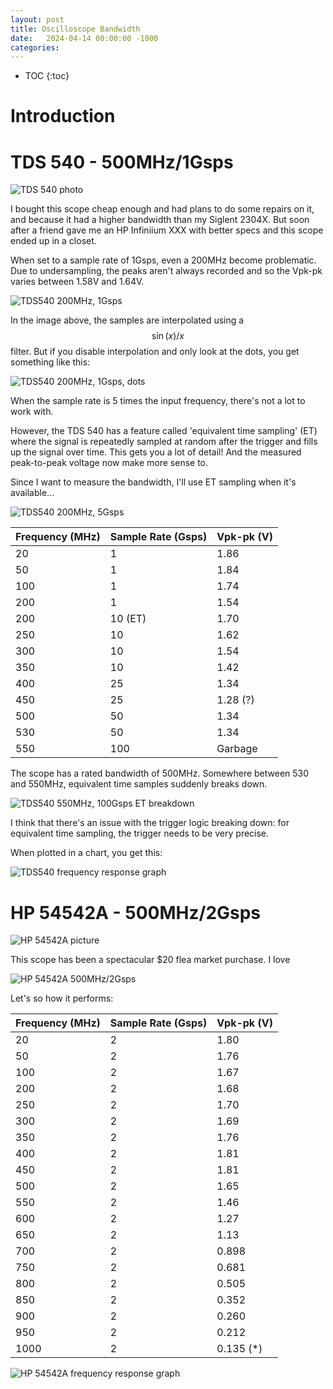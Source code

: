```yaml
---
layout: post
title: Oscilloscope Bandwidth
date:   2024-04-14 00:00:00 -1000
categories:
---
```


<script type="text/x-mathjax-config">
  MathJax.Hub.Config({
    jax: ["input/TeX", "output/HTML-CSS"],
    tex2jax: {
      inlineMath: [ ['$', '$'], ["\\(", "\\)"] ],
      displayMath: [ ['$$', '$$'], ["\\[", "\\]"] ],
      processEscapes: true,
      skipTags: ['script', 'noscript', 'style', 'textarea', 'pre', 'code']
    }
    //,
    //displayAlign: "left",
    //displayIndent: "2em"
  });
</script>
<script src="https://cdnjs.cloudflare.com/ajax/libs/mathjax/2.7.1/MathJax.js?config=TeX-AMS_HTML" type="text/javascript"></script>

* TOC
{:toc}

# Introduction

# TDS 540 - 500MHz/1Gsps

![TDS 540 photo](/assets/scope_bw/tds540_photo.jpg)

I bought this scope cheap enough and had plans to do some repairs on it, and because
it had a higher bandwidth than my Siglent 2304X. But soon after a friend gave
me an HP Infiniium XXX with better specs and this scope ended up in a closet.

When set to a sample rate of 1Gsps, even a 200MHz become problematic.
Due to undersampling, the peaks aren't always recorded and so the Vpk-pk
varies between 1.58V and 1.64V.

![TDS540 200MHz, 1Gsps](/assets/scope_bw/tds540_200MHz_1Gsps.png)

In the image above, the samples are interpolated using a $$\sin(x)/x$$ filter.
But if you disable interpolation and only look at the dots, you get something
like this:

![TDS540 200MHz, 1Gsps, dots](/assets/scope_bw/tds540_200MHz_1Gsps_dots.png)

When the sample rate is 5 times the input frequency, there's not a lot to
work with.

However, the TDS 540 has a feature called 'equivalent time sampling' (ET)
where the signal is repeatedly sampled at random after the trigger and
fills up the signal over time. This gets you a lot of detail! And the
measured peak-to-peak voltage now make more sense to.

Since I want to measure the bandwidth, I'll use ET sampling when it's
available...

![TDS540 200MHz, 5Gsps](/assets/scope_bw/tds540_200MHz_5Gsps.png)

| Frequency (MHz) | Sample Rate (Gsps) | Vpk-pk (V) |
|-----------------|--------------------|------------|
| 20              | 1                  | 1.86       |
| 50              | 1                  | 1.84       |
| 100             | 1                  | 1.74       |
| 200             | 1                  | 1.54       |
| 200             | 10 (ET)            | 1.70       |
| 250             | 10                 | 1.62       |
| 300             | 10                 | 1.54       |
| 350             | 10                 | 1.42       |
| 400             | 25                 | 1.34       |
| 450             | 25                 | 1.28 (?)   |
| 500             | 50                 | 1.34       |
| 530             | 50                 | 1.34       |
| 550             | 100                | Garbage    |

The scope has a rated bandwidth of 500MHz. Somewhere between 530 and 550MHz,
equivalent time samples suddenly breaks down.

![TDS540 550MHz, 100Gsps ET breakdown](/assets/scope_bw/tds540_550MHz_100Gsps.png)

I think that there's an issue with the trigger logic breaking down: for 
equivalent time sampling, the trigger needs to be very precise.

When plotted in a chart, you get this:

![TDS540 frequency response graph](/assets/scope_bw/tds540_freq_response.png)

# HP 54542A - 500MHz/2Gsps

![HP 54542A picture](/assets/scope_bw/hp54542a_photo.jpg)

This scope has been a spectacular $20 flea market purchase. I love 

![HP 54542A 500MHz/2Gsps](/assets/scope_bw/hp54542a_500MHz_2Gsps.png)

Let's so how it performs:

| Frequency (MHz) | Sample Rate (Gsps) | Vpk-pk (V) |
|-----------------|--------------------|------------|
| 20              | 2                  | 1.80       |
| 50              | 2                  | 1.76       |
| 100             | 2                  | 1.67       |
| 200             | 2                  | 1.68       |
| 250             | 2                  | 1.70       |
| 300             | 2                  | 1.69       |
| 350             | 2                  | 1.76       |
| 400             | 2                  | 1.81       |
| 450             | 2                  | 1.81       |
| 500             | 2                  | 1.65       |
| 550             | 2                  | 1.46       |
| 600             | 2                  | 1.27       |
| 650             | 2                  | 1.13       |
| 700             | 2                  | 0.898      |
| 750             | 2                  | 0.681      |
| 800             | 2                  | 0.505      |
| 850             | 2                  | 0.352      |
| 900             | 2                  | 0.260      |
| 950             | 2                  | 0.212      |
| 1000            | 2                  | 0.135 (*)  |

![HP 54542A frequency response graph](/assets/scope_bw/hp54542a_freq_response.png)
